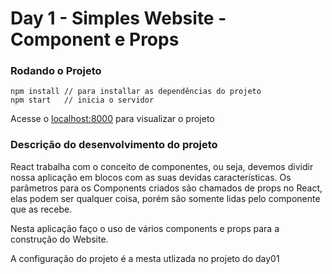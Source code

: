 # Day 1 - Simples Website - Component e Props

### Rodando o Projeto

```
npm install // para installar as dependências do projeto
npm start	// inicia o servidor
```
Acesse o [localhost:8000](http://localhost:8080/) para visualizar o projeto

### Descrição do desenvolvimento do projeto

React trabalha com o conceito de componentes, ou seja, devemos dividir nossa aplicação em blocos com as suas devidas características.
Os parâmetros para os Components criados são chamados de props no React, elas podem ser qualquer coisa, porém são somente lidas pelo
componente que as recebe.

Nesta aplicação faço o uso de vários components e props para a construção do Website.

A configuração do projeto é a mesta utlizada no projeto do day01